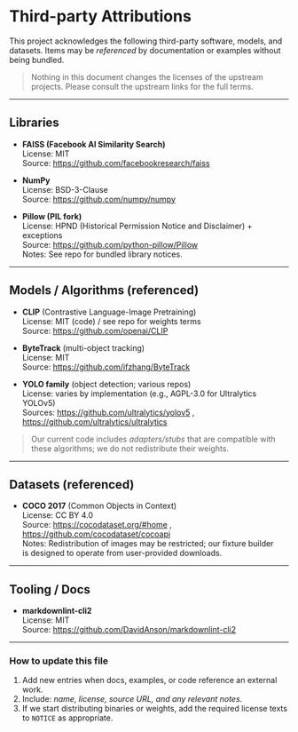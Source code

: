 # Third-party Attributions

This project acknowledges the following third-party software, models, and datasets.
Items may be *referenced* by documentation or examples without being bundled.

> Nothing in this document changes the licenses of the upstream projects.
> Please consult the upstream links for the full terms.

---

## Libraries

- **FAISS (Facebook AI Similarity Search)**  
  License: MIT  
  Source: <https://github.com/facebookresearch/faiss>

- **NumPy**  
  License: BSD-3-Clause  
  Source: <https://github.com/numpy/numpy>

- **Pillow (PIL fork)**  
  License: HPND (Historical Permission Notice and Disclaimer) + exceptions  
  Source: <https://github.com/python-pillow/Pillow>  
  Notes: See repo for bundled library notices.

---

## Models / Algorithms (referenced)

- **CLIP** (Contrastive Language-Image Pretraining)  
  License: MIT (code) / see repo for weights terms  
  Source: <https://github.com/openai/CLIP>

- **ByteTrack** (multi-object tracking)  
  License: MIT  
  Source: <https://github.com/ifzhang/ByteTrack>

- **YOLO family** (object detection; various repos)  
  License: varies by implementation (e.g., AGPL-3.0 for Ultralytics YOLOv5)  
  Sources: <https://github.com/ultralytics/yolov5> , <https://github.com/ultralytics/ultralytics>

> Our current code includes *adapters/stubs* that are compatible with these
> algorithms; we do not redistribute their weights.

---

## Datasets (referenced)

- **COCO 2017** (Common Objects in Context)  
  License: CC BY 4.0  
  Source: <https://cocodataset.org/#home> , <https://github.com/cocodataset/cocoapi>  
  Notes: Redistribution of images may be restricted; our fixture builder  
  is designed to operate from user-provided downloads.

---

## Tooling / Docs

- **markdownlint-cli2**  
  License: MIT  
  Source: <https://github.com/DavidAnson/markdownlint-cli2>

---

### How to update this file

1. Add new entries when docs, examples, or code reference an external work.
2. Include: *name, license, source URL, and any relevant notes*.
3. If we start distributing binaries or weights, add the required license
   texts to `NOTICE` as appropriate.
